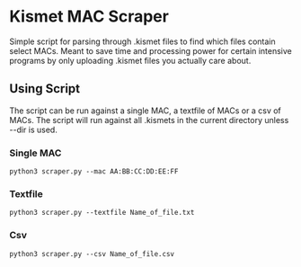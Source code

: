 # Kismet MAC Scraper

Simple script for parsing through .kismet files to find which files contain select MACs. 
Meant to save time and processing power for certain intensive programs by only uploading 
.kismet files you actually care about.
## Using Script
The script can be run against a single MAC, a textfile of MACs or a csv of MACs. The script will run against
all .kismets in the current directory unless --dir is used.
### Single MAC
````
python3 scraper.py --mac AA:BB:CC:DD:EE:FF
````
### Textfile
````
python3 scraper.py --textfile Name_of_file.txt
````
### Csv
````
python3 scraper.py --csv Name_of_file.csv
````



